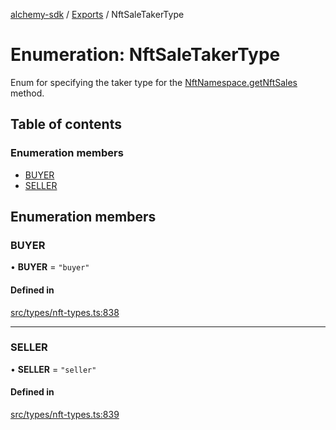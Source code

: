 [alchemy-sdk](../README.md) / [Exports](../modules.md) / NftSaleTakerType

# Enumeration: NftSaleTakerType

Enum for specifying the taker type for the [NftNamespace.getNftSales](../classes/NftNamespace.md#getnftsales)
method.

## Table of contents

### Enumeration members

- [BUYER](NftSaleTakerType.md#buyer)
- [SELLER](NftSaleTakerType.md#seller)

## Enumeration members

### BUYER

• **BUYER** = `"buyer"`

#### Defined in

[src/types/nft-types.ts:838](https://github.com/alchemyplatform/alchemy-sdk-js/blob/873c9882/src/types/nft-types.ts#L838)

___

### SELLER

• **SELLER** = `"seller"`

#### Defined in

[src/types/nft-types.ts:839](https://github.com/alchemyplatform/alchemy-sdk-js/blob/873c9882/src/types/nft-types.ts#L839)
